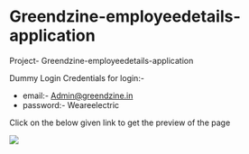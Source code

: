 # Greendzine-employeedetails-application

Project- Greendzine-employeedetails-application

Dummy Login Credentials for login:-
* email:- Admin@greendzine.in
* password:- Weareelectric

Click on the below given link to get the preview of the page

<a href="">
<img src="https://img.shields.io/badge/Vercel-000000?style=for-the-badge&logo=vercel&logoColor=white">
</a>


